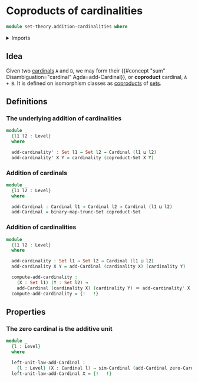 # Coproducts of cardinalities

```agda
module set-theory.addition-cardinalities where
```

<details><summary>Imports</summary>

```agda
open import elementary-number-theory.natural-numbers

open import foundation.action-on-identifications-functions
open import foundation.coproduct-types
open import foundation.decidable-propositions
open import foundation.decidable-subtypes
open import foundation.decidable-types
open import foundation.dependent-pair-types
open import foundation.discrete-types
open import foundation.double-negation
open import foundation.equality-coproduct-types
open import foundation.function-extensionality
open import foundation.function-types
open import foundation.functoriality-set-truncation
open import foundation.identity-types
open import foundation.isolated-elements
open import foundation.logical-equivalences
open import foundation.negated-equality
open import foundation.negation
open import foundation.powersets
open import foundation.propositional-truncations
open import foundation.sections
open import foundation.set-truncations
open import foundation.sets
open import foundation.surjective-maps
open import foundation.universe-levels

open import foundation-core.empty-types
open import foundation-core.fibers-of-maps
open import foundation-core.propositions

open import logic.propositionally-decidable-types

open import set-theory.cardinalities
open import set-theory.cardinality-projective-sets
open import set-theory.equality-cardinalities
open import set-theory.inequality-cardinalities
open import set-theory.zero-cardinal
```

</details>

## Idea

Given two [cardinals](set-theory.cardinalities.lagda.md) `A` and `B`, we may
form their {{#concept "sum" Disambiguation="cardinal"  Agda=add-Cardinal}}, or
**coproduct** cardinal, `A + B`. It is defined on isomorphism classes as
[coproducts](foundation-core.coproduct-types.md) of
[sets](foundation-core.sets.md).

## Definitions

### The underlying addition of cardinalities

```agda
module _
  {l1 l2 : Level}
  where

  add-cardinality' : Set l1 → Set l2 → Cardinal (l1 ⊔ l2)
  add-cardinality' X Y = cardinality (coproduct-Set X Y)
```

### Addition of cardinals

```agda
module _
  {l1 l2 : Level}
  where

  add-Cardinal : Cardinal l1 → Cardinal l2 → Cardinal (l1 ⊔ l2)
  add-Cardinal = binary-map-trunc-Set coproduct-Set
```

### Addition of cardinalities

```agda
module _
  {l1 l2 : Level}
  where

  add-cardinality : Set l1 → Set l2 → Cardinal (l1 ⊔ l2)
  add-cardinality X Y = add-Cardinal (cardinality X) (cardinality Y)

  compute-add-cardinality :
    (X : Set l1) (Y : Set l2) →
    add-Cardinal (cardinality X) (cardinality Y) ＝ add-cardinality' X Y
  compute-add-cardinality = {!   !}
```

## Properties

### The zero cardinal is the additive unit

```agda
module _
  {l : Level}
  where

  left-unit-law-add-Cardinal :
    {l : Level} (X : Cardinal l) → sim-Cardinal (add-Cardinal zero-Cardinal X) X
  left-unit-law-add-Cardinal X = {!   !}
```
